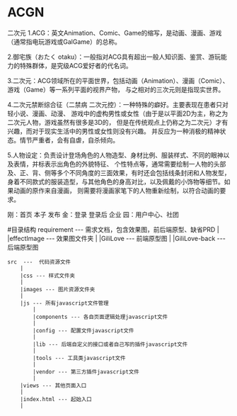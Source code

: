 # ACGN
二次元
1.ACG：英文Animation、Comic、Game的缩写，是动画、漫画、游戏（通常指电玩游戏或GalGame）的总称。

2.御宅族（おたく otaku）：一般指对ACG具有超出一般人知识面、鉴赏、游玩能力的特殊群体，是究级ACG爱好者的代名词。

3.二次元：ACG领域所在的平面世界，包括动画（Animation）、漫画（Comic）、游戏（Game）等一系列平面的视界产物，
  与之相对的三次元则是指现实世界。

4.二次元禁断综合征（二禁病 二次元控）：一种特殊的癖好。主要表现在患者只对轻小说、漫画、动漫、
  游戏中的虚构男性或女性（由于是以平面2D为主，称之为二次元人物，游戏虽然有很多是3D的，
  但是在传统观点上仍称之为二次元）才有兴趣，而对于现实生活中的男性或女性则没有兴趣。
  并反应为一种消极的精神状态。情节严重者，会有自虐，自杀倾向。

5.人物设定：负责设计登场角色的人物造型、身材比例、服装样式、不同的眼神以及表情，并标表示出角色的外貌特征、
  个性特点等，通常需要绘制一人物的头部及、正、背、侧等多个不同角度的三面效果，有时还会包括线条封闭和人物发型，
  身着不同款式的服装造型，与其他角色的身高对比，以及佩戴的小饰物等细节。如果动画的原作来自漫画，
  则需要将漫画家笔下的人物重新绘制，以符合动画的要求。

刚：首页 本子  发布
金：登录  登录后   企业
园：用户中心、社团

#目录结构
	requirement --- 需求文档，包含效果图，前后端原型、缺省PRD
		|
		|effectImage --- 效果图文件夹
		|
		|GiliLove --- 前端原型图
		|
		|GiliLove-back --- 后端原型图
		
	src  ---  代码资源文件
		|
		|css --- 样式文件夹
		|
		|images --- 图片资源文件夹
		|
		|js --- 所有javascript文件管理
			|
			|components --- 各自页面逻辑处理javascript文件
			|
			|config --- 配置文件javascript文件
			|
			|lib --- 后端自定义的接口或者自己写的插件javascript文件
			|
			|tools --- 工具类javascript文件
			|
			|vendor --- 第三方插件javascript文件
			|
		|views --- 其他页面入口
		|
		|index.html --- 起始入口
		|
	